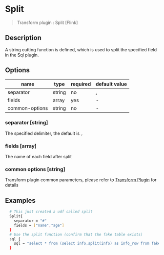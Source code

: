 # Split

> Transform plugin : Split [Flink]

## Description

A string cutting function is defined, which is used to split the specified field in the Sql plugin.

## Options

| name           | type   | required | default value |
| -------------- | ------ | -------- | ------------- |
| separator      | string | no       | ,             |
| fields         | array  | yes      | -             |
| common-options | string | no       | -             |

### separator [string]

The specified delimiter, the default is `,`

### fields [array]

The name of each field after split

### common options [string]

Transform plugin common parameters, please refer to [Transform Plugin](./transform-plugin.md) for details

## Examples

```bash
  # This just created a udf called split
  Split{
    separator = "#"
    fields = ["name","age"]
  }
  # Use the split function (confirm that the fake table exists)
  sql {
    sql = "select * from (select info,split(info) as info_row from fake) t1"
  }
```
